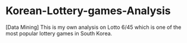 # Korean-Lottery-games-Analysis
[Data Mining] This is my own analysis on Lotto 6/45 which is one of the most popular lottery games in South Korea.
